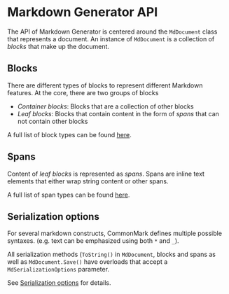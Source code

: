 # Markdown Generator API

The API of Markdown Generator is centered around the `MdDocument` class
that represents a document. An instance of `MdDocument` is a collection of
*blocks* that make up the document.

## Blocks

There are different types of blocks to represent different Markdown features. 
At the core, there are two groups of blocks

- *Container blocks*: Blocks that are a collection of other blocks
- *Leaf blocks*: Blocks that contain content in the form of *spans* that
  can not contain other blocks

A full list of block types can be found [here](./block-types.md).

## Spans

Content of *leaf blocks* is represented as *spans*. Spans are inline text elements
that either wrap string content or other spans.

A full list of span types can be found [here](./span-types.md).

## Serialization options

For several markdown constructs, CommonMark defines multiple possible syntaxes.
(e.g. text can be emphasized using both `*` and `_`).

All serialization methods (`ToString()` in `MdDocument`, blocks and spans as well as
`MdDocument.Save()` have overloads that accept a `MdSerializationOptions` parameter.

See [Serialization options](./serialization-options.md) for details.
